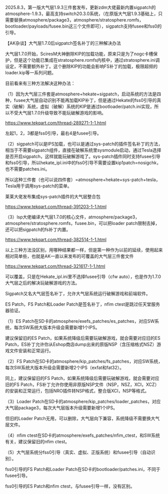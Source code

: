 2025.8.3，第一版大气层1.9.3三件套发布，更新zdm大佬最新内置sigpatch的atmosphere-1.9.3，最高支持switch20.3.0系统，（在原版大气层1.9.3基础上，只需要替换atmosphere/package3，atmosphere/stratosphere.romfs，bootloader/payloads/fusee.bin这三个文件即可），sigpatch支持fusee和fss0的引导。

【AK杂谈】大气层1.7.0后sigpatch签名补丁的三种解决办法

大气层1.7.0开始，SciresM大神删除KIP的加载功能，原来只是为了nogc卡槽保护，但是这个功能已集成在stratosphere.romfs内核中，通过stratosphere.ini调设定，不需要额外补丁。这个删除KIP的功能会影响FS补丁的加载，极限超频的loader.kip等一系列问题。

目前看来有三种方法解决这种办法：

（1）因为大气层三件套是atmosphere+hekate+sigpatch，启动系统的方法是四种，fusee大气层自动识别不能再加载KIP补丁，但是通过Hekate的fss0引导的真实（破解）系统，虚拟（破解）系统的KIP是通过bootloader/patch.ini实现，所以不受大气层1.7.0升级导致不能玩破解游戏的影响。

https://www.tekqart.com/thread-289271-1-1.html

左起1，2，3都是fss0引导，最右4是fusee引导。

（2）sigpatch可以是IPS加载，也可以是通过sys-patch的插件签名补丁的方法，相当于不需要sigpatch组件，直接在破解系统里sysmodule启动，通过Tesla选择是否开启sigpatch，这样就能玩破解游戏了。sys-patch插件同时支持fusee引导和fss0引导，所以hekate_ipl.ini中的fss0引导不需要设置kip1patch=nosigchk，也不需要patches.ini。

所以这种三件套（也可以说四件套）=atmosphere+hekate+sys-patch+tesla，Tesla用于调用sys-patch的菜单。

莱莱大佬发布集成sys-patch插件的大气层整合包

https://www.tekqart.com/thread-391203-1-1.html

（3）lsp大佬编译大气层1.7.0的核心文件，atmosphere/package3，atmosphere/stratosphere.romfs，fusee.bin，可以把loader patch限制去掉，还可以把sigpatch的fs补丁内置。

https://www.tekqart.com/thread-382514-1-1.html

以上三种方法没区别，用哪种结果都一样，但是第一种作为以前的延续，使用起来相对简单些，也就是AK一直以来发布的可覆盖的大气层三件套文件

https://www.tekqart.com/thread-321617-1-1.html

可以覆盖，只是在Hekate_ipl.ini里不选择fusee引导（cfw auto），也是作为1.7.0大气层之后的解决玩破解游戏的方法。


Sigpatch又名大气层签名补丁，允许大气层系统运行破解游戏和前端软件。

ES Patch，FS Patch和Loader Patch是签名补丁，nfim ctest是跳过任天堂服务器验证。

（1）ES Patch在SD卡的atmosphere/exefs_patches/es_patches，对应SW系统，每次SW系统大版本升级会需要新增1个IPS。

建议保留旧的ES Patch，如果系统降级后需要玩破解游戏，就会需要对应旧的ES Patch，ES补丁允许你从Eshop商店dump出来的原版NSP（含压缩格式NSZ）游戏文件安装和正常运行。

（2）FS Patch在SD卡的atmosphere/kip_patches/fs_patches，对应SW系统，每次SW系统大版本升级会需要新增2个IPS（exfat和fat32）。

同上，建议保留旧的FS Patch，如果系统降级后需要玩破解游戏，就会需要对应旧的FS Patch，FS补丁允许你使用非原版NSP文件（NSP，NSZ，XCI，XCZ）的安装和正常运行，包括NRO插件转NSP格式，整合版XCI，NSP等格式。

（3）Loader Patch在SD卡的atmosphere/kip_patches/loader_patches，对应大气层package3，每次大气层版本升级需要新增1个IPS。

但旧的Loader Patch无用，可以删除，大气层向下兼容，系统降级不需要换大气层文件。

（4）nfim ctest在SD卡的atmosphere/exefs_patches/nfim_ctest，和SW系统有关，建议保留旧的nfim ctest。

（5）大气层系统分fss0引导（真实、虚拟、正版系统）和fusee引导（自动识别）。

fss0引导的FS Patch和Loader Patch在SD卡的bootloader/patches.ini，不同于fusee引导。

fss0引导的ES Patch和nfim ctest，与fusee引导一样，没有区别。
